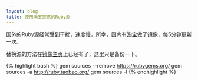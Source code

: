 ```yaml
---
layout: blog
title: 使用淘宝提供的Ruby源
---
```


国外的Ruby源经常受到干扰，速度慢，所幸，国内有[淘宝](http://ruby.taobao.org/)做了镜像，每5分钟更新一次。

替换源的方法在[镜像主页](http://ruby.taobao.org/)上已经有了，这里只是备份一下。

{% highlight bash %}
gem sources --remove https://rubygems.org/
gem sources -a http://ruby.taobao.org/
gem sources -l
{% endhighlight %}

